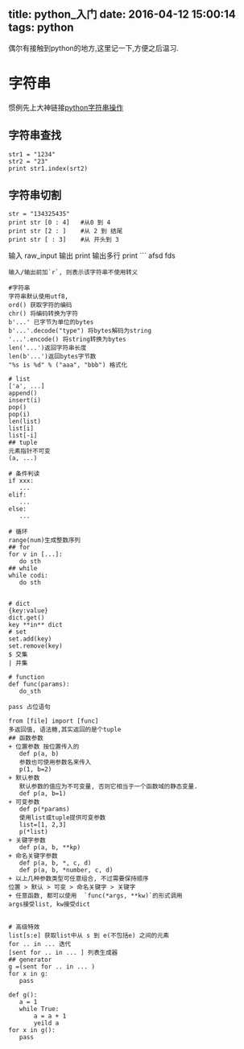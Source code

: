 title: python_入门
date: 2016-04-12 15:00:14
tags: python
---


偶尔有接触到python的地方,这里记一下,方便之后温习.

# 字符串
惯例先上大神链接[python字符串操作](http://www.cnblogs.com/huangcong/archive/2011/08/29/2158268.html)

## 字符串查找
    str1 = "1234"
    str2 = "23"
    print str1.index(srt2)
<!--more-->

## 字符串切割
    str = "134325435"
    print str [0 : 4]   #从0 到 4
    print str [2 : ]    #从 2 到 结尾
    print str [ : 3]    #从 开头到 3


输入 raw_input
输出 print
输出多行 print ```
afsd
fds
 ```
输入/输出前加`r`, 则表示该字符串不使用转义

#字符串
字符串默认使用utf8, 
ord() 获取字符的编码
chr() 将编码转换为字符
b'...' 已字节为单位的bytes
b'...'.decode("type") 将bytes解码为string
'...'.encode() 将string转换为bytes
len('...')返回字符串长度
len(b'...')返回bytes字节数
"%s is %d" % ("aaa", "bbb") 格式化

# list
['a', ...]
append()
insert(i)
pop()
pop(i)
len(list)
list[i]
list[-i]
## tuple
元素指针不可变
(a, ...) 

# 条件判读
if xxx:
    ...
elif:
    ...
else:
    ...

# 循环
range(num)生成整数序列
## for
for v in [...]:
    do sth
## while
while codi:
    do sth


# dict
{key:value}
dict.get()
key **in** dict 
# set
set.add(key)
set.remove(key)
$ 交集
| 并集

# function
def func(params):
    do_sth

pass 占位语句

from [file] import [func]
多返回值, 语法糖,其实返回的是个tuple
## 函数参数
+ 位置参数 按位置传入的
    def p(a, b)
    参数也可使用参数名来传入
    p(1, b=2)
+ 默认参数
    默认参数的值应为不可变量, 否则它相当于一个函数域的静态变量.
    def p(a, b=1)
+ 可变参数
    def p(*params)
    使用list或tuple提供可变参数
    list=[1, 2,3]
    p(*list)
+ 关键字参数
    def p(a, b, **kp)
+ 命名关键字参数
    def p(a, b, *, c, d)
    def p(a, b, *number, c, d)
+ 以上几种参数类型可任意组合, 不过需要保持顺序
 位置 > 默认 > 可变 > 命名关键字 > 关键字
+ 任意函数, 都可以使用  `func(*args, **kw)`的形式调用
args接受list, kw接受dict


# 高级特效
list[s:e] 获取list中从 s 到 e(不包括e) 之间的元素
for .. in ... 迭代
[sent for .. in ... ] 列表生成器
## generator 
g =(sent for .. in ... ) 
for x in g: 
    pass

def g():
    a = 1
    while True:
        a = a + 1
        yeild a
for x in g(): 
    pass

